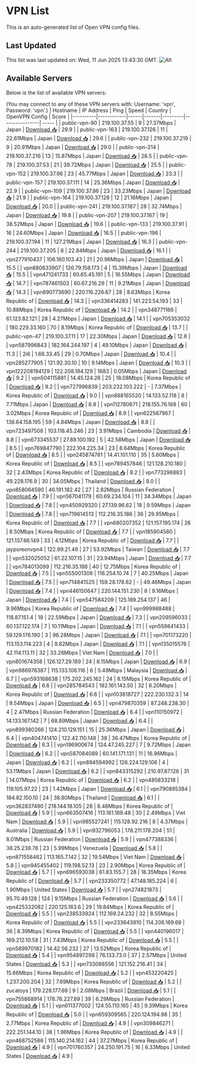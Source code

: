# VPN List

This is an auto-generated list of Open VPN config files.

## Last Updated

This list was last updated on: Wed, 11 Jun 2025 13:43:30 GMT.
![Alt](https://repobeats.axiom.co/api/embed/186b98318ef1479477931607c1ad7d823f12451f.svg "Repobeats analytics image")

## Available Servers

Below is the list of available VPN servers:

(You may connect to any of these VPN servers with: Username: 'vpn', Password: 'vpn'.)
| Hostname | IP Address | Ping | Speed | Country | OpenVPN Config | Score |
|----------|------------|------|-------|---------|----------------| ----- |
| public-vpn-90 | 219.100.37.55 | 9 | 27.37Mbps | Japan | [Download 📥](./configs/server_0_JP.ovpn) | 29.9 |
| public-vpn-163 | 219.100.37.126 | 11 | 22.61Mbps | Japan | [Download 📥](./configs/server_1_JP.ovpn) | 29.6 |
| public-vpn-232 | 219.100.37.219 | 9 | 20.91Mbps | Japan | [Download 📥](./configs/server_2_JP.ovpn) | 29.0 |
| public-vpn-214 | 219.100.37.216 | 13 | 15.87Mbps | Japan | [Download 📥](./configs/server_3_JP.ovpn) | 28.5 |
| public-vpn-78 | 219.100.37.53 | 21 | 39.72Mbps | Japan | [Download 📥](./configs/server_4_JP.ovpn) | 25.5 |
| public-vpn-152 | 219.100.37.96 | 23 | 45.77Mbps | Japan | [Download 📥](./configs/server_5_JP.ovpn) | 23.3 |
| public-vpn-157 | 219.100.37.111 | 14 | 25.36Mbps | Japan | [Download 📥](./configs/server_6_JP.ovpn) | 22.9 |
| public-vpn-109 | 219.100.37.86 | 23 | 33.23Mbps | Japan | [Download 📥](./configs/server_7_JP.ovpn) | 21.9 |
| public-vpn-164 | 219.100.37.128 | 12 | 21.16Mbps | Japan | [Download 📥](./configs/server_8_JP.ovpn) | 20.0 |
| public-vpn-241 | 219.100.37.187 | 28 | 32.74Mbps | Japan | [Download 📥](./configs/server_9_JP.ovpn) | 19.8 |
| public-vpn-207 | 219.100.37.167 | 19 | 38.52Mbps | Japan | [Download 📥](./configs/server_10_JP.ovpn) | 19.6 |
| public-vpn-133 | 219.100.37.91 | 16 | 24.60Mbps | Japan | [Download 📥](./configs/server_11_JP.ovpn) | 16.5 |
| public-vpn-196 | 219.100.37.194 | 11 | 127.21Mbps | Japan | [Download 📥](./configs/server_12_JP.ovpn) | 16.3 |
| public-vpn-244 | 219.100.37.205 | 8 | 22.84Mbps | Japan | [Download 📥](./configs/server_13_JP.ovpn) | 16.1 |
| vpn277910437 | 106.180.103.43 | 21 | 20.96Mbps | Japan | [Download 📥](./configs/server_14_JP.ovpn) | 15.5 |
| vpn880633907 | 126.79.158.173 | 4 | 15.39Mbps | Japan | [Download 📥](./configs/server_15_JP.ovpn) | 15.5 |
| vpn471241733 | 60.65.45.191 | 5 | 16.55Mbps | Japan | [Download 📥](./configs/server_16_JP.ovpn) | 14.7 |
| vpn787461503 | 60.67.216.29 | 11 | 9.21Mbps | Japan | [Download 📥](./configs/server_17_JP.ovpn) | 14.3 |
| vpn890773690 | 220.116.226.67 | 28 | 8.63Mbps | Korea Republic of | [Download 📥](./configs/server_18_KR.ovpn) | 14.3 |
| vpn336414283 | 141.223.54.193 | 33 | 10.88Mbps | Korea Republic of | [Download 📥](./configs/server_19_KR.ovpn) | 14.2 |
| vpn348771166 | 61.123.82.121 | 28 | 4.27Mbps | Japan | [Download 📥](./configs/server_20_JP.ovpn) | 14.1 |
| vpn705353032 | 180.229.33.160 | 70 | 8.19Mbps | Korea Republic of | [Download 📥](./configs/server_21_KR.ovpn) | 13.7 |
| public-vpn-47 | 219.100.37.11 | 17 | 22.30Mbps | Japan | [Download 📥](./configs/server_22_JP.ovpn) | 12.8 |
| vpn587996843 | 182.164.244.197 | 4 | 49.10Mbps | Japan | [Download 📥](./configs/server_23_JP.ovpn) | 11.3 |
| 2i6 | 1.66.33.45 | 29 | 0.70Mbps | Japan | [Download 📥](./configs/server_24_JP.ovpn) | 10.4 |
| vpn285277905 | 121.92.30.10 | 10 | 9.14Mbps | Japan | [Download 📥](./configs/server_25_JP.ovpn) | 10.3 |
| vpn122208194129 | 122.208.194.129 | 1683 | 0.05Mbps | Japan | [Download 📥](./configs/server_26_JP.ovpn) | 9.2 |
| vpn504115881 | 14.45.124.26 | 25 | 18.08Mbps | Korea Republic of | [Download 📥](./configs/server_27_KR.ovpn) | 9.2 |
| vpn727996839 | 203.232.103.222 | - | 7.37Mbps | Korea Republic of | [Download 📥](./configs/server_28_KR.ovpn) | 9.0 |
| vpn888165520 | 14.133.52.118 | 8 | 7.71Mbps | Japan | [Download 📥](./configs/server_29_JP.ovpn) | 8.9 |
| vpn112780671 | 218.155.76.168 | 60 | 3.02Mbps | Korea Republic of | [Download 📥](./configs/server_30_KR.ovpn) | 8.9 |
| vpn622567967 | 138.64.158.195 | 59 | 4.84Mbps | Japan | [Download 📥](./configs/server_31_JP.ovpn) | 8.8 |
| vpn723497508 | 103.118.45.246 | 23 | 3.91Mbps | Cambodia | [Download 📥](./configs/server_32_KH.ovpn) | 8.8 |
| vpn673345537 | 27.89.100.192 | 5 | 42.58Mbps | Japan | [Download 📥](./configs/server_33_JP.ovpn) | 8.5 |
| vpn769847790 | 222.104.225.34 | 23 | 8.64Mbps | Korea Republic of | [Download 📥](./configs/server_34_KR.ovpn) | 8.5 |
| vpn245874781 | 14.41.101.110 | 35 | 5.60Mbps | Korea Republic of | [Download 📥](./configs/server_35_KR.ovpn) | 8.5 |
| vpn789457846 | 121.128.210.180 | 32 | 2.43Mbps | Korea Republic of | [Download 📥](./configs/server_36_KR.ovpn) | 8.2 |
| vpn773296883 | 49.228.176.9 | 30 | 34.05Mbps | Thailand | [Download 📥](./configs/server_37_TH.ovpn) | 8.0 |
| vpn858064590 | 46.191.182.42 | 27 | 2.82Mbps | Russian Federation | [Download 📥](./configs/server_38_RU.ovpn) | 7.9 |
| vpn567041179 | 60.69.234.104 | 11 | 34.34Mbps | Japan | [Download 📥](./configs/server_39_JP.ovpn) | 7.8 |
| vpn450929320 | 27.139.96.62 | 18 | 9.59Mbps | Japan | [Download 📥](./configs/server_40_JP.ovpn) | 7.8 |
| vpn719614513 | 112.216.35.186 | 36 | 29.95Mbps | Korea Republic of | [Download 📥](./configs/server_41_KR.ovpn) | 7.7 |
| vpn680207352 | 121.157.195.174 | 26 | 8.50Mbps | Korea Republic of | [Download 📥](./configs/server_42_KR.ovpn) | 7.7 |
| vpn185904580 | 121.137.66.149 | 33 | 4.12Mbps | Korea Republic of | [Download 📥](./configs/server_43_KR.ovpn) | 7.7 |
| jayporeonvpn4 | 122.99.21.46 | 27 | 53.92Mbps | Taiwan | [Download 📥](./configs/server_44_TW.ovpn) | 7.7 |
| vpn532025052 | 61.22.107.15 | 31 | 23.94Mbps | Japan | [Download 📥](./configs/server_45_JP.ovpn) | 7.7 |
| vpn784013099 | 112.216.35.186 | 40 | 12.75Mbps | Korea Republic of | [Download 📥](./configs/server_46_KR.ovpn) | 7.5 |
| vpn555001308 | 116.254.10.74 | 7 | 40.25Mbps | Japan | [Download 📥](./configs/server_47_JP.ovpn) | 7.5 |
| vpn714841525 | 159.28.178.62 | - | 49.46Mbps | Japan | [Download 📥](./configs/server_48_JP.ovpn) | 7.4 |
| vpn446150647 | 220.144.151.230 | 8 | 9.16Mbps | Japan | [Download 📥](./configs/server_49_JP.ovpn) | 7.4 |
| vpn547584209 | 125.189.254.137 | 46 | 9.96Mbps | Korea Republic of | [Download 📥](./configs/server_50_KR.ovpn) | 7.4 |
| vpn999988488 | 118.87.151.4 | 19 | 22.59Mbps | Japan | [Download 📥](./configs/server_51_JP.ovpn) | 7.3 |
| vpn209596033 | 60.137.122.174 | 7 | 10.11Mbps | Japan | [Download 📥](./configs/server_52_JP.ovpn) | 7.1 |
| vpn559841433 | 59.129.176.190 | 3 | 96.28Mbps | Japan | [Download 📥](./configs/server_53_JP.ovpn) | 7.1 |
| vpn701173220 | 113.153.114.223 | 4 | 8.82Mbps | Japan | [Download 📥](./configs/server_54_JP.ovpn) | 7.1 |
| vpn135015576 | 42.114.113.11 | 32 | 33.26Mbps | Viet Nam | [Download 📥](./configs/server_55_VN.ovpn) | 7.0 |
| vpn801674358 | 126.127.29.189 | 24 | 8.15Mbps | Japan | [Download 📥](./configs/server_56_JP.ovpn) | 6.9 |
| vpn986976387 | 115.133.106.116 | 6 | 5.49Mbps | Malaysia | [Download 📥](./configs/server_57_MY.ovpn) | 6.7 |
| vpn593168638 | 175.202.245.162 | 24 | 8.15Mbps | Korea Republic of | [Download 📥](./configs/server_58_KR.ovpn) | 6.6 |
| vpn285784543 | 182.161.143.50 | 32 | 6.20Mbps | Korea Republic of | [Download 📥](./configs/server_59_KR.ovpn) | 6.6 |
| vpn103818727 | 222.230.132.3 | 14 | 9.54Mbps | Japan | [Download 📥](./configs/server_60_JP.ovpn) | 6.5 |
| vpn479870359 | 87.248.238.30 | 4 | 2.47Mbps | Russian Federation | [Download 📥](./configs/server_61_RU.ovpn) | 6.4 |
| vpn110150972 | 14.133.167.142 | 7 | 68.89Mbps | Japan | [Download 📥](./configs/server_62_JP.ovpn) | 6.4 |
| vpn899380266 | 124.210.129.151 | 15 | 25.36Mbps | Japan | [Download 📥](./configs/server_63_JP.ovpn) | 6.4 |
| vpn404741410 | 122.42.110.148 | 38 | 36.47Mbps | Korea Republic of | [Download 📥](./configs/server_64_KR.ovpn) | 6.3 |
| vpn196900674 | 124.47.245.227 | 7 | 9.72Mbps | Japan | [Download 📥](./configs/server_65_JP.ovpn) | 6.2 |
| vpn587084089 | 60.141.171.131 | 11 | 16.96Mbps | Japan | [Download 📥](./configs/server_66_JP.ovpn) | 6.2 |
| vpn894594992 | 126.224.129.106 | 4 | 53.11Mbps | Japan | [Download 📥](./configs/server_67_JP.ovpn) | 6.2 |
| vpn843315292 | 210.97.87.126 | 31 | 14.07Mbps | Korea Republic of | [Download 📥](./configs/server_68_KR.ovpn) | 6.2 |
| vpn485833218 | 119.105.97.22 | 23 | 1.42Mbps | Japan | [Download 📥](./configs/server_69_JP.ovpn) | 6.1 |
| vpn790895384 | 184.82.150.10 | 24 | 38.80Mbps | Thailand | [Download 📥](./configs/server_70_TH.ovpn) | 6.1 |
| vpn362837490 | 218.144.18.105 | 28 | 8.48Mbps | Korea Republic of | [Download 📥](./configs/server_71_KR.ovpn) | 5.9 |
| vpn663507416 | 113.161.189.48 | 30 | 2.49Mbps | Viet Nam | [Download 📥](./configs/server_72_VN.ovpn) | 5.9 |
| vpn985527241 | 115.128.92.216 | 8 | 4.37Mbps | Australia | [Download 📥](./configs/server_73_AU.ovpn) | 5.9 |
| vpn932796053 | 178.211.178.204 | 51 | 8.01Mbps | Russian Federation | [Download 📥](./configs/server_74_RU.ovpn) | 5.9 |
| vpn477388336 | 38.25.238.78 | 23 | 5.99Mbps | Venezuela | [Download 📥](./configs/server_75_VE.ovpn) | 5.8 |
| vpn871558462 | 113.165.7.142 | 32 | 19.54Mbps | Viet Nam | [Download 📥](./configs/server_76_VN.ovpn) | 5.8 |
| vpn945455402 | 119.198.52.13 | 23 | 2.90Mbps | Korea Republic of | [Download 📥](./configs/server_77_KR.ovpn) | 5.7 |
| vpn696593038 | 61.83.155.7 | 28 | 18.35Mbps | Korea Republic of | [Download 📥](./configs/server_78_KR.ovpn) | 5.7 |
| vpn233350772 | 47.148.185.224 | 6 | 1.90Mbps | United States | [Download 📥](./configs/server_79_US.ovpn) | 5.7 |
| vpn274821873 | 95.70.49.128 | 124 | 9.15Mbps | Russian Federation | [Download 📥](./configs/server_80_RU.ovpn) | 5.6 |
| vpn425332082 | 220.125.183.6 | 29 | 19.84Mbps | Korea Republic of | [Download 📥](./configs/server_81_KR.ovpn) | 5.5 |
| vpn238533924 | 112.169.24.232 | 32 | 8.55Mbps | Korea Republic of | [Download 📥](./configs/server_82_KR.ovpn) | 5.5 |
| vpn233643910 | 114.206.169.69 | 36 | 8.39Mbps | Korea Republic of | [Download 📥](./configs/server_83_KR.ovpn) | 5.5 |
| vpn440196017 | 169.212.10.58 | 31 | 7.43Mbps | Korea Republic of | [Download 📥](./configs/server_84_KR.ovpn) | 5.5 |
| vpn589970182 | 14.42.56.232 | 27 | 13.52Mbps | Korea Republic of | [Download 📥](./configs/server_85_KR.ovpn) | 5.4 |
| vpn954897298 | 76.133.73.0 | 37 | 2.57Mbps | United States | [Download 📥](./configs/server_86_US.ovpn) | 5.3 |
| vpn733088556 | 121.152.216.41 | 34 | 15.66Mbps | Korea Republic of | [Download 📥](./configs/server_87_KR.ovpn) | 5.2 |
| vpn453220425 | 1.237.200.204 | 32 | 7.69Mbps | Korea Republic of | [Download 📥](./configs/server_88_KR.ovpn) | 5.2 |
| zucatoys | 179.228.177.69 | 9 | 2.08Mbps | Brazil | [Download 📥](./configs/server_89_BR.ovpn) | 5.1 |
| vpn755868914 | 178.76.227.89 | 39 | 6.29Mbps | Russian Federation | [Download 📥](./configs/server_90_RU.ovpn) | 5.1 |
| vpn611377002 | 124.55.110.165 | 45 | 9.39Mbps | Korea Republic of | [Download 📥](./configs/server_91_KR.ovpn) | 5.0 |
| vpn659309565 | 220.124.194.98 | 35 | 2.77Mbps | Korea Republic of | [Download 📥](./configs/server_92_KR.ovpn) | 4.9 |
| vpn309846271 | 222.251.144.10 | 38 | 1.96Mbps | Korea Republic of | [Download 📥](./configs/server_93_KR.ovpn) | 4.9 |
| vpn468752586 | 115.140.214.162 | 44 | 37.27Mbps | Korea Republic of | [Download 📥](./configs/server_94_KR.ovpn) | 4.9 |
| vpn701760357 | 24.250.191.75 | 16 | 6.33Mbps | United States | [Download 📥](./configs/server_95_US.ovpn) | 4.9 |
